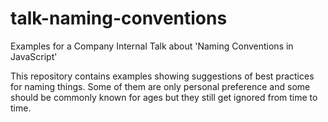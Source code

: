 # talk-naming-conventions
Examples for a Company Internal Talk about 'Naming Conventions in JavaScript'

This repository contains examples showing suggestions of best practices for naming things. Some of them are only
personal preference and some should be commonly known for ages but they still get ignored from time to time. 
